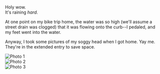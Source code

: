 <p>Holy wow.<br />
It's raining <i>hard</i>.
</p>
<p>
At one point on my bike trip home, the water was so high (we'll assume a street drain was clogged) that it was flowing onto the curb--I pedaled, and my feet went into the water.
</p>
<p>
Anyway, I took some pictures of my soggy head when I got home.  Yay me.<br />
They're in the extended entry to save space.
</p><p>
<img src="http://students.washington.edu/bribera/images/webcam/2004_05_27a.jpg" alt="Photo 1" /><br />
<img src="http://students.washington.edu/bribera/images/webcam/2004_05_27b.jpg" alt="Photo 2" /><br />
<img src="http://students.washington.edu/bribera/images/webcam/2004_05_27c.jpg" alt="Photo 3" />
</p>